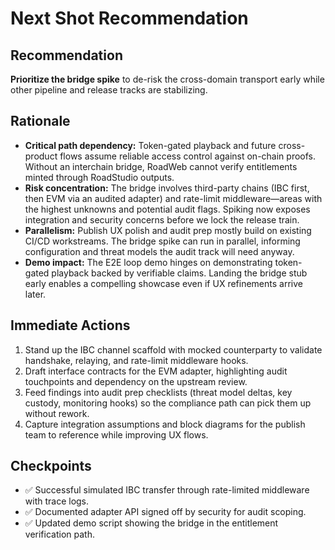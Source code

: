 # Next Shot Recommendation

## Recommendation
**Prioritize the bridge spike** to de-risk the cross-domain transport early while other pipeline and release tracks are stabilizing.

## Rationale
- **Critical path dependency:** Token-gated playback and future cross-product flows assume reliable access control against on-chain proofs. Without an interchain bridge, RoadWeb cannot verify entitlements minted through RoadStudio outputs.
- **Risk concentration:** The bridge involves third-party chains (IBC first, then EVM via an audited adapter) and rate-limit middleware—areas with the highest unknowns and potential audit flags. Spiking now exposes integration and security concerns before we lock the release train.
- **Parallelism:** Publish UX polish and audit prep mostly build on existing CI/CD workstreams. The bridge spike can run in parallel, informing configuration and threat models the audit track will need anyway.
- **Demo impact:** The E2E loop demo hinges on demonstrating token-gated playback backed by verifiable claims. Landing the bridge stub early enables a compelling showcase even if UX refinements arrive later.

## Immediate Actions
1. Stand up the IBC channel scaffold with mocked counterparty to validate handshake, relaying, and rate-limit middleware hooks.
2. Draft interface contracts for the EVM adapter, highlighting audit touchpoints and dependency on the upstream review.
3. Feed findings into audit prep checklists (threat model deltas, key custody, monitoring hooks) so the compliance path can pick them up without rework.
4. Capture integration assumptions and block diagrams for the publish team to reference while improving UX flows.

## Checkpoints
- ✅ Successful simulated IBC transfer through rate-limited middleware with trace logs.
- ✅ Documented adapter API signed off by security for audit scoping.
- ✅ Updated demo script showing the bridge in the entitlement verification path.
